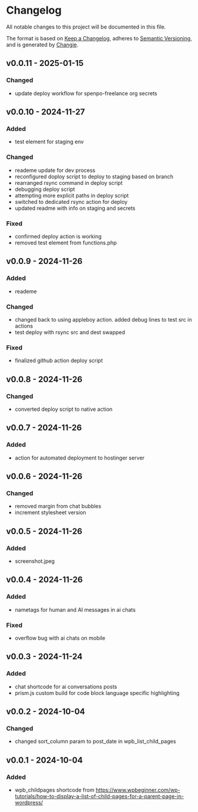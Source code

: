 # Changelog
All notable changes to this project will be documented in this file.

The format is based on [Keep a Changelog](https://keepachangelog.com/en/1.0.0/),
adheres to [Semantic Versioning](https://semver.org/spec/v2.0.0.html),
and is generated by [Changie](https://github.com/miniscruff/changie).


## v0.0.11 - 2025-01-15
### Changed
* update deploy workflow for spenpo-freelance org secrets

## v0.0.10 - 2024-11-27
### Added
* test element for staging env
### Changed
* reademe update for dev process
* reconfigured doploy script to deploy to staging based on branch
* rearranged rsync command in deploy script
* debugging deploy script
* attempting more explicit paths in deploy script
* switched to dedicated rsync action for deploy
* updated readme with info on staging and secrets
### Fixed
* confirmed deploy action is working
* removed test element from functions.php

## v0.0.9 - 2024-11-26
### Added
* reademe
### Changed
* changed back to using appleboy action. added debug lines to test src in actions
* test deploy with rsync src and dest swapped
### Fixed
* finalized github action deploy script

## v0.0.8 - 2024-11-26
### Changed
* converted deploy script to native action

## v0.0.7 - 2024-11-26
### Added
* action for automated deployment to hostinger server

## v0.0.6 - 2024-11-26
### Changed
* removed margin from chat bubbles
* increment stylesheet version

## v0.0.5 - 2024-11-26
### Added
* screenshot.jpeg

## v0.0.4 - 2024-11-26
### Added
* nametags for human and AI messages in ai chats
### Fixed
* overflow bug with ai chats on mobile

## v0.0.3 - 2024-11-24
### Added
* chat shortcode for ai conversations posts
* prism.js custom build for code block language specific highlighting

## v0.0.2 - 2024-10-04
### Changed
* changed sort_column param to post_date in wpb_list_child_pages

## v0.0.1 - 2024-10-04
### Added
* wpb_childpages shortcode from https://www.wpbeginner.com/wp-tutorials/how-to-display-a-list-of-child-pages-for-a-parent-page-in-wordpress/
